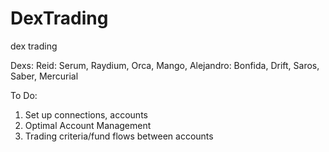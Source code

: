 # DexTrading
dex trading

Dexs:
Reid: Serum, Raydium, Orca, Mango, 
Alejandro: Bonfida, Drift, Saros, Saber, Mercurial

To Do:
1. Set up connections, accounts
2. Optimal Account Management
3. Trading criteria/fund flows between accounts
